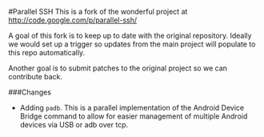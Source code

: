 #Parallel SSH
This is a fork of the wonderful project at http://code.google.com/p/parallel-ssh/

A goal of this fork is to keep up to date with the original repository. Ideally we would set up a trigger so updates from the main project will populate to this repo automatically.

Another goal is to submit patches to the original project so we can contribute back.

###Changes
* Adding `padb`. This is a parallel implementation of the Android Device Bridge command to allow for easier management of multiple Android devices via USB or adb over tcp.
